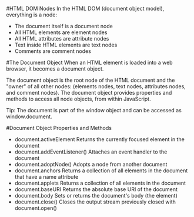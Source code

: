 #HTML DOM Nodes
In the HTML DOM (document object model), everything is a node:

- The document itself is a document node
- All HTML elements are element nodes
- All HTML attributes are attribute nodes
- Text inside HTML elements are text nodes
- Comments are comment nodes

#The Document Object
When an HTML element is loaded into a web browser, it becomes a document object. 

The document object is the root node of the HTML document and the "owner" of all other nodes: 
(elements nodes, text nodes, attributes nodes, and comment nodes).
The document object provides properties and methods to access all node objects, from within JavaScript.

Tip: The document is part of the window object and can be accessed as window.document.

#Document Object Properties and Methods

- document.activeElement Returns the currently focused element in the document
- document.addEventListener() Attaches an event handler to the document
- document.adoptNode() Adopts a node from another document
- document.anchors Returns a collection of all <a> elements in the document that have a name attribute
- document.applets Returns a collection of all <applet> elements in the document
- document.baseURI Returns the absolute base URI of the document
- document.body Sets or returns the document's body (the <body> element)
- document.close() Closes the output stream previously closed with document.open() 

